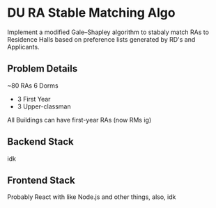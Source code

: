 # DU RA Stable Matching Algo

Implement a modified Gale–Shapley algorithm to stabaly match RAs to Residence Halls based on preference lists generated by RD's and Applicants.

## Problem Details
~80 RAs
6 Dorms
* 3 First Year
* 3 Upper-classman

All Buildings can have first-year RAs (now RMs ig)

## Backend Stack
idk

## Frontend Stack
Probably React with like Node.js and other things, also, idk

